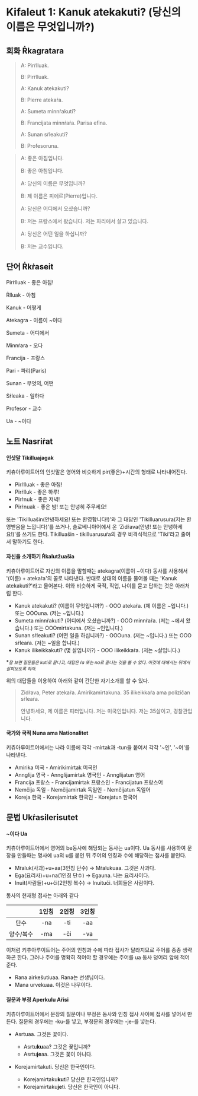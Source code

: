 # Kifaleut 1: Kanuk atekakuti? (당신의 이름은 무엇입니까?)





## 회화 Ṙkagratara



> A: Pirṙlluak.
>
> B: Pirṙlluak.
>
> A: Kanuk atekakuti?
>
> B: Pierre atekaṙa.
>
> A: Sumeta minnṙakuti?
>
> B: Francijata minnṙaṙa. Parisa efina.
>
> A: Sunan sṙleakuti?
>
> B: Profesoruna.



> A: 좋은 아침입니다.
>
> B: 좋은 아침입니다.
>
> A: 당신의 이름은 무엇입니까?
>
> B: 제 이름은 피에르(Pierre)입니다.
>
> A: 당신은 어디에서 오셨습니까?
>
> B: 저는 프랑스에서 왔습니다. 저는 파리에서 살고 있습니다.
>
> A: 당신은 어떤 일을 하십니까?
>
> B: 저는 교수입니다.





## 단어 Ṙkṙaseit



Pirṙlluak - 좋은 아침!

Ṙlluak - 아침

Kanuk - 어떻게

Atekagra - 이름이 ~이다

Sumeta - 어디에서

Minnṙara - 오다

Francija - 프랑스

Pari - 파리(Paris)

Sunan - 무엇의, 어떤

Sṙleaka - 일하다

Profesor - 교수

Ua - ~이다





## 노트 Nasriṙat



#### 인삿말 Tikilluajagak

키츄아루이트어의 인삿말은 영어와 비슷하게 pir(좋은)+시간의 형태로 나타내어진다.

- Pirṙlluak - 좋은 아침!
- Pirṙlluk - 좋은 하루!
- Pirṙnuk - 좋은 저녁!
- Pirṙnuak - 좋은 밤! 또는 안녕히 주무세요!

또는 'Tikilluašin(안녕하세요! 또는 환영합니다!)'와 그 대답인 'Tikilluarusuṙa(저는 환영받음을 느낍니다)'를 쓰거나, 슬로베니아어에서 온 'Zidṙava(안녕! 또는 안녕하세요!)'를 쓰기도 한다. Tikilluašin - tikilluarusuṙa의 경우 비격식적으로 'Tiki'라고 줄여서 말하기도 한다.



#### 자신을 소개하기 Ṙkalutžuašia

키츄아루이트어로 자신의 이름을 말할때는 atekagra(이름이 ~이다) 동사를 사용해서 '(이름) + atekaṙa'의 꼴로 나타낸다. 반대로 상대의 이름을 물어볼 때는 'Kanuk atekakuti?'라고 물어본다. 이와 비슷하게 국적, 직업, 나이를 묻고 답하는 것은 아래처럼 한다.

- Kanuk atekakuti? (이름이 무엇입니까?) - OOO atekaṙa. (제 이름은 ~입니다.) 또는 OOOuna. (저는 ~입니다.)
- Sumeta minnṙakuti? (어디에서 오셨습니까?) - OOO minnṙaṙa. (저는 ~에서 왔습니다.) 또는 OOOmirtakuna. (저는 ~인입니다.)
- Sunan sṙleakuti? (어떤 일을 하십니까?) - OOOuna. (저는 ~입니다.) 또는 OOO sṙleaṙa. (저는 ~일을 합니다.)
- Kanuk ilikeikkakuti? (몇 살입니까?) - OOO ilikeikkaṙa. (저는 ~살입니다.) 

**<small>잘 보면 질문들은 kuti로 끝나고, 대답은 ṙa 또는 na로 끝나는 것을 볼 수 있다. 이것에 대해서는 뒤에서 살펴보도록 하자.</small>*

위의 대답들을 이용하여 아래와 같이 간단한 자기소개를 할 수 있다.

> Zidṙava, Peter atekaṙa. Amirikamirtakuna. 35 ilikeikkaṙa ama polizičan sṙleaṙa.
>
> 안녕하세요, 제 이름은 피터입니다. 저는 미국인입니다. 저는 35살이고, 경찰관입니다.



#### 국가와 국적 Nuna ama Nationalitet

키츄아루이트어에서는 나라 이름에 각각 -mirtak과 -tun을 붙여서 각각 '~인', '~어'를 나타낸다.

- Amirika 미국 - Amirikimirtak 미국인
- Annglija 영국 - Annglijamirtak 영국인 - Annglijatun 영어
- Francija 프랑스 - Francijamirtak 프랑스인 - Francijatun 프랑스어
- Nemčija 독일 - Nemčijamirtak 독일인 - Nemčijatun 독일어
- Koreja 한국 - Korejamirtak 한국인 - Korejatun 한국어





## 문법 Ukṙasilerisutet



#### ~이다 Ua

키츄아루이트어에서 영어의 be동사에 해당되는 동사는 ua이다. Ua 동사를 사용하여 문장을 만들때는 명사에 ua의 u를 붙인 뒤 주어의 인칭과 수에 해당하는 접사를 붙인다.

- Mṙaluk(사과)+u+aa(3인칭 단수) -> Mṙalukuaa. 그것은 사과다.
- Ega(요리사)+u+na(1인칭 단수) -> Egauna. 나는 요리사이다.
- Inuit(사람들)+u+či(2인칭 복수) -> Inuituči. 너희들은 사람이다.

동사의 현재형 접사는 아래와 같다

|           | 1인칭 | 2인칭 | 3인칭 |
| :-------: | :---: | :---: | :---: |
|   단수    |  -na  |  -ti  |  -aa  |
| 양수/복수 |  -ma  |  -či  |  -va  |

이처럼 키츄아루이트어는 주어의 인칭과 수에 따라 접사가 달라지므로 주어를 종종 생략하곤 한다. 그러나 주어를 명확히 적어야 할 경우에는 주어를 ua 동사 덩어리 앞에 적어준다.

- Rana airkešutiuaa. Rana는 선생님이다.
- Mana urvekuaa. 이것은 나무이다.



#### 질문과 부정 Aperkulu Aṙisi

키츄아루이트어에서 문장의 질문이나 부정은 동사와 인칭 접사 사이에 접사를 넣어서 만든다. 질문의 경우에는 -ku-를 넣고, 부정문의 경우에는 -je-를 넣는다.

- Asrtuaa. 그것은 꽃이다.
  - Asrtu**ku**aa? 그것은 꽃입니까?
  - Asrtu**je**aa. 그것은 꽃이 아니다.

- Korejamirtakuti. 당신은 한국인이다.
  - Korejamirtaku**ku**ti? 당신은 한국인입니까?
  - Korejamirtaku**je**ti. 당신은 한국인이 아니다.